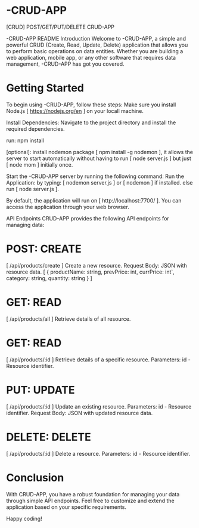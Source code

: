 # -CRUD-APP
[CRUD] POST/GET/PUT/DELETE
CRUD-APP


-CRUD-APP README Introduction Welcome to -CRUD-APP, a simple and powerful CRUD (Create, Read, Update, Delete) application that allows you to perform basic operations on data entities. Whether you are building a web application, mobile app, or any other software that requires data management, -CRUD-APP has got you covered.

# Getting Started
To begin using -CRUD-APP, follow these steps: Make sure you install Node.js [ https://nodejs.org/en ] on your locall machine.

Install Dependencies: Navigate to the project directory and install the required dependencies.

run: npm install

[optional]: install nodemon package [ npm install -g nodemon ], it allows the server to start automatically without having to run [ node server.js ] but just [ node mom ] initially once.

Start the -CRUD-APP server by running the following command:
Run the Application: by typing: [ nodemon server.js ] or [ nodemon ] if installed. else run [ node server.js ].

By default, the application will run on [ http://localhost:7700/ ]. You can access the application through your web browser.

API Endpoints CRUD-APP provides the following API endpoints for managing data:

# POST: CREATE
[ /api/products/create ]
Create a new resource. Request Body: JSON with resource data.
[
{
productName: string,
prevPrice: int,
currPrice: int`,
category: string,
quantity: string
}
]


# GET: READ
[ /api/products/all ]
Retrieve details of all resource.

# GET: READ
[ /api/products/:id ]
Retrieve details of a specific resource. Parameters: id - Resource identifier.

# PUT: UPDATE
[ /api/products/:id ]
Update an existing resource. Parameters: id - Resource identifier. Request Body: JSON with updated resource data.

# DELETE: DELETE
[ /api/products/:id ]
Delete a resource. Parameters: id - Resource identifier.

# Conclusion
With CRUD-APP, you have a robust foundation for managing your data through simple API endpoints. Feel free to customize and extend the application based on your specific requirements.

Happy coding!
